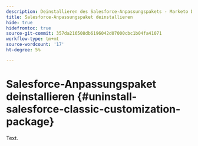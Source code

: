 ```yaml
---
description: Deinstallieren des Salesforce-Anpassungspakets - Marketo Docs - Produktdokumentation
title: Salesforce-Anpassungspaket deinstallieren
hide: true
hidefromtoc: true
source-git-commit: 357da216508db6196042d07000cbc1b04fa41071
workflow-type: tm+mt
source-wordcount: '17'
ht-degree: 5%

---
```


# Salesforce-Anpassungspaket deinstallieren {#uninstall-salesforce-classic-customization-package}

Text.
